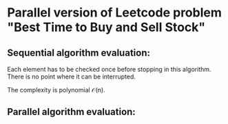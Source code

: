 # Parallel version of Leetcode problem "Best Time to Buy and Sell Stock"

## Sequential algorithm evaluation:
Each element has to be checked once before stopping in this algorithm. There is no point where it can be interrupted.

The complexity is polynomial 𝒪(n).

## Parallel algorithm evaluation:
